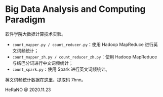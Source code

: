 # Big Data Analysis and Computing Paradigm

软件学院大数据计算技术实验。

- `count_mapper.py / count_reducer.py`：使用 Hadoop MapReduce 进行英文词频统计；
- `count_mapper_zh.py / count_reducer_zh.py`：使用 Hadoop MapReduce 与结巴分词进行中文词频统计；
- `count_spark.py`：使用 Spark 进行英文词频统计。

英文词频统计数据在[这里](https://pan.baidu.com/s/1qGurEMef3dlNECis2QJf9Q)，提取码 7hnn。

HeRaNO @ 2020.11.23

